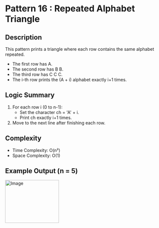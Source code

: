 # Pattern 16 : Repeated Alphabet Triangle

## Description
This pattern prints a triangle where each row contains the same alphabet repeated.
- The first row has A.
- The second row has B B.
- The third row has C C C.
- The i-th row prints the (A + i) alphabet exactly i+1 times.

## Logic Summary
1. For each row i (0 to n-1):
   - Set the character ch = 'A' + i.
   - Print ch exactly i+1 times.
2. Move to the next line after finishing each row.

## Complexity
- Time Complexity: O(n²)
- Space Complexity: O(1)

## Example Output (n = 5)
<img width="174" height="139" alt="Image" src="https://github.com/user-attachments/assets/e6e907af-873e-4bc2-a1b6-719267b71d9f" />
